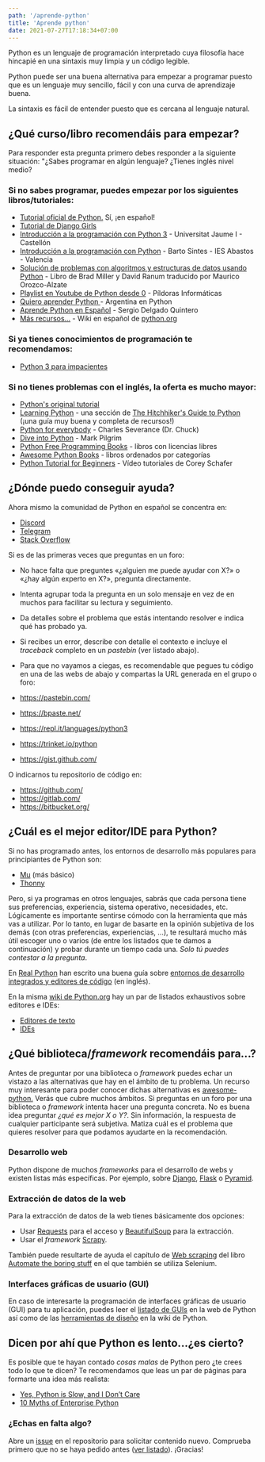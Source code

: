 ```yaml
---
path: '/aprende-python'
title: 'Aprende python'
date: 2021-07-27T17:18:34+07:00
---
```


Python es un lenguaje de programación interpretado cuya filosofía hace hincapié en una sintaxis muy limpia y un código legible.

Python puede ser una buena alternativa para empezar a programar puesto que es un lenguaje muy sencillo, fácil y con una curva de aprendizaje buena.

La sintaxis es fácil de entender puesto que es cercana al lenguaje natural.

## ¿Qué curso/libro recomendáis para empezar?

Para responder esta pregunta primero debes responder a la siguiente situación: "¿Sabes programar en algún lenguaje? ¿Tienes inglés nivel medio?

### Si no sabes programar, puedes empezar por los siguientes libros/tutoriales:

- <a href="https://docs.python.org/es/3/tutorial/" target="_blank">Tutorial oficial de Python.</a> Sí, ¡en español!
- <a href="https://tutorial.djangogirls.org/es/" target="_blank">Tutorial de Django Girls</a>
- <a href="http://repositori.uji.es/xmlui/handle/10234/102653" target="_blank">Introducción a la programación con Python 3</a> - Universitat Jaume I - Castellón
- <a href="https://www.mclibre.org/consultar/python/" target="_blank">Introducción a la programación con Python</a> - Barto Sintes - IES Abastos - Valencia
- <a href="https://runestone.academy/runestone/static/pythoned/index.html" target="_blank">Solución de problemas con algoritmos y estructuras de datos usando Python</a> - Libro de Brad Miller y David Ranum traducido por Maurico Orozco-Alzate
- <a href="https://www.youtube.com/playlist?list=PLU8oAlHdN5BlvPxziopYZRd55pdqFwkeS" target="_blank">Playlist en Youtube de Python desde 0</a>  - Píldoras Informáticas
- <a href="https://argentinaenpython.com/quiero-aprender-python/" target="_blank">Quiero aprender Python </a>  - Argentina en Python
- <a href="https://aprendepython.es/" target="_blank">Aprende Python en Español</a> - Sergio Delgado Quintero
- <a href="https://wiki.python.org/moin/SpanishLanguage" target="_blank">Más recursos...</a> - Wiki en español de  <a href="https://www.python.org/" target="_blank"> python.org</a>


### Si ya tienes conocimientos de programación te recomendamos:

- <a href="https://python-para-impacientes.blogspot.com/p/indice.html" target="_blank">Python 3 para impacientes</a>

### Si no tienes problemas con el inglés, la oferta es mucho mayor:

- <a href="https://docs.python.org/3/tutorial/" target="_blank">Python's original tutorial</a>
- <a href="https://docs.python-guide.org/intro/learning/" target="_blank">Learning Python</a> - una sección de <a href="https://docs.python-guide.org/" target="_blank">The Hitchhiker's Guide to Python</a> (¡una guía muy buena y completa de recursos!)
- <a href="https://books.trinket.io/pfe/" target="_blank">Python for everybody</a> - Charles Severance (Dr. Chuck)
- <a href="https://diveintopython3.net/" target="_blank">Dive into Python</a> - Mark Pilgrim
- <a href="https://github.com/EbookFoundation/free-programming-books/blob/master/books/free-programming-books.md#python" target="_blank">Python Free Programming Books</a> - libros con licencias libres
- <a href="https://github.com/Junnplus/awesome-python-books" target="_blank">Awesome Python Books</a> - libros ordenados por categorías
- <a href="https://www.youtube.com/watch?v=YYXdXT2l-Gg&list=PL-osiE80TeTskrapNbzXhwoFUiLCjGgY7" target="_blank">Python Tutorial for Beginners</a> - Vídeo tutoriales de Corey Schafer

## ¿Dónde puedo conseguir ayuda?

Ahora mismo la comunidad de Python en español se concentra en:

- <a href="https://discord.com/invite/35E3Ph7Fez" target="_blank">Discord</a>
- <a href="https://t.me/PythonEsp" target="_blank">Telegram</a>
- <a href="https://es.stackoverflow.com/" target="_blank">Stack Overflow</a> 

Si es de las primeras veces que preguntas en un foro:

- No hace falta que preguntes «¿alguien me puede ayudar con X?» o «¿hay algún experto en X?», pregunta directamente.
- Intenta agrupar toda la pregunta en un solo mensaje en vez de en muchos para facilitar su lectura y seguimiento.
- Da detalles sobre el problema que estás intentando resolver e indica qué has probado ya.
- Si recibes un error, describe con detalle el contexto e incluye el _traceback_ completo en un _pastebin_ (ver listado abajo).

- Para que no vayamos a ciegas, es recomendable que pegues tu código en una de las webs de abajo y compartas la URL generada en el grupo o foro:

- <a href="https://pastebin.com/" target="_blank">https://pastebin.com/</a>
- <a href="https://bpaste.net/" target="_blank">https://bpaste.net/</a>
- <a href="https://repl.it/languages/python3" target="_blank">https://repl.it/languages/python3</a>
- <a href="https://trinket.io/python" target="_blank">https://trinket.io/python</a>
- <a href="https://gist.github.com/" target="_blank">https://gist.github.com/</a>

O indicarnos tu repositorio de código en:

- <a href="https://github.com/" target="_blank">https://github.com/</a>
- <a href="https://gitlab.com/" target="_blank">https://gitlab.com/</a>
- <a href="https://bitbucket.org/" target="_blank">https://bitbucket.org/</a>

## ¿Cuál es el mejor editor/IDE para Python?

Si no has programado antes, los entornos de desarrollo más populares para principiantes de Python son:

- <a href="https://codewith.mu/es/" target="_blank">Mu</a> (más básico)
- <a href="https://thonny.org/" target="_blank">Thonny</a>

Pero, si ya programas en otros lenguajes, sabrás que cada persona tiene sus preferencias, experiencia, sistema operativo, necesidades, etc. Lógicamente es importante sentirse cómodo con la herramienta que más vas a utilizar. Por lo tanto, en lugar de basarte en la opinión subjetiva de los demás (con otras preferencias, experiencias, ...), te resultará mucho más útil escoger uno o varios (de entre los listados que te damos a continuación) y probar durante un tiempo cada una. _Solo tú puedes contestar a la pregunta_.

En <a href="https://realpython.com/" target="_blank">Real Python</a> han escrito una buena guía sobre <a href="https://realpython.com/python-ides-code-editors-guide/" target="_blank">entornos de desarrollo integrados y editores de código</a> (en inglés).

En la misma <a href="https://wiki.python.org/moin/" target="_blank">wiki de Python.org</a> hay un par de listados exhaustivos sobre editores e IDEs:

- <a href="https://wiki.python.org/moin/PythonEditors" target="_blank">Editores de texto</a>
- <a href="https://wiki.python.org/moin/IntegratedDevelopmentEnvironments" target="_blank">IDEs</a>

## ¿Qué biblioteca/_framework_ recomendáis para...?

Antes de preguntar por una biblioteca o _framework_ puedes echar un vistazo a las alternativas que hay en el ámbito de tu problema. Un recurso muy interesante para poder conocer dichas alternativas es <a href="https://github.com/vinta/awesome-python" target="_blank">awesome-python.</a> Verás que cubre muchos ámbitos. Si preguntas en un foro por una biblioteca o _framework_ intenta hacer una pregunta concreta. No es buena idea preguntar _¿qué es mejor X o Y?_. Sin información, la respuesta de cualquier participante será subjetiva. Matiza cuál es el problema que quieres resolver para que podamos ayudarte en la recomendación.

### Desarrollo web

Python dispone de muchos _frameworks_ para el desarrollo de webs y existen listas más específicas. Por ejemplo, sobre <a href="https://gitlab.com/rosarior/awesome-django" target="_blank">Django</a>, <a href="https://github.com/humiaozuzu/awesome-flask" target="_blank">Flask</a> o <a href="https://github.com/uralbash/awesome-pyramid" target="_blank">Pyramid</a>.
       
### Extracción de datos de la web

Para la extracción de datos de la web tienes básicamente dos opciones:

- Usar <a href="https://docs.python-requests.org/en/master/" target="_blank">Requests</a> para el acceso y <a href="https://www.crummy.com/software/BeautifulSoup/bs4/doc/" target="_blank">BeautifulSoup</a> para la extracción.
- Usar el _framework_ <a href="https://scrapy.org/" target="_blank">Scrapy</a>.

También puede resultarte de ayuda el capítulo de <a href="https://automatetheboringstuff.com/chapter11/" target="_blank">Web scraping</a> del libro <a href="https://automatetheboringstuff.com/" target="_blank">Automate the boring stuff</a> en el que también se utiliza Selenium.
     
### Interfaces gráficas de usuario (GUI)
    
En caso de interesarte la programación de interfaces gráficas de usuario (GUI) para tu aplicación, puedes leer el <a href="https://docs.python.org/es/3/faq/gui.html" target="_blank">listado de GUIs</a> en la web de Python así como de las <a href="https://wiki.python.org/moin/GuiProgramming#GUIDesignToolsandIDEs" target="_blank">herramientas de diseño</a> en la wiki de Python.    

## Dicen por ahí que Python es lento...¿es cierto?

Es posible que te hayan contado _cosas malas_ de Python pero ¿te crees todo lo que te dicen? Te recomendamos que leas un par de páginas para formarte una idea más realista:

- <a href="https://medium.com/pyslackers/yes-python-is-slow-and-i-dont-care-13763980b5a1" target="_blank">Yes, Python is Slow, and I Don’t Care</a>
- <a href="https://sedimental.org/10_myths_of_enterprise_python.html" target="_blank">10 Myths of Enterprise Python</a>

### ¿Echas en falta algo?

Abre un <a href="https://github.com/python-spain/web/issues/new" target="_blank">issue</a> en el repositorio para solicitar contenido nuevo. Comprueba primero que no se haya pedido antes (<a href="https://github.com/python-spain/web/issues" target="_blank">ver listado</a>). ¡Gracias!